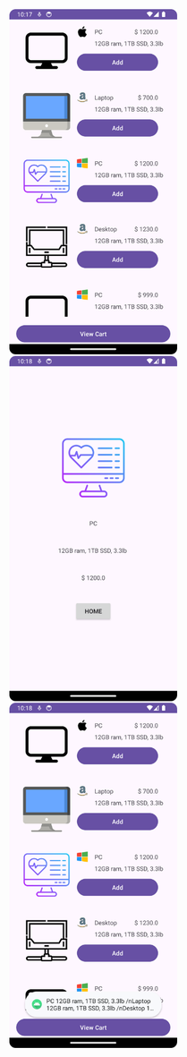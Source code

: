 
<img src="Screenshot_20240310_221805.png" alt="Screenshot" width="300">

<img src="Screenshot_20240310_221834.png" alt="Screenshot" width="300">


<img src="Screenshot_20240310_221849.png" alt="Screenshot" width="300">
